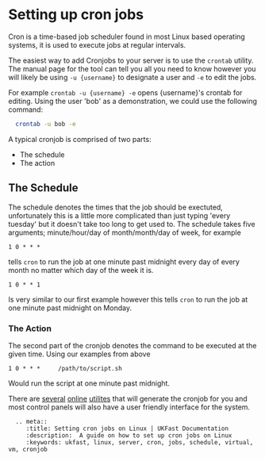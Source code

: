 # Setting up cron jobs

Cron is a time-based job scheduler found in most Linux based operating systems, it is used to execute jobs at regular intervals.

The easiest way to add Cronjobs to your server is to use the `crontab` utility. The manual page for the tool can tell you all you need to know however you will likely
be using `-u {username}` to designate a user and `-e` to edit the jobs.

For example `crontab -u {username} -e` opens {username}'s crontab for editing. Using the user 'bob' as a demonstration, we could use the following command:

```bash
  crontab -u bob -e
```

A typical cronjob is comprised of two parts:
* The schedule
* The action

## The Schedule

The schedule denotes the times that the job should be exectuted, unfortunately this is a little more complicated than just typing 'every tuesday' but it doesn't take too
long to get used to. The schedule takes five arguments; minute/hour/day of month/month/day of week, for example

`1 0 * * *`

tells `cron` to run the job at one minute past midnight every day of every month no matter which day of the week it is.

`1 0 * * 1`

Is very similar to our first example however this tells `cron` to run the job at one minute past midnight on Monday.

### The Action

The second part of the cronjob denotes the command to be executed at the given time. Using our examples from above

`1 0 * * *     /path/to/script.sh`

Would run the script at one minute past midnight.

There are [several](http://crontab.guru/) [online](http://www.openjs.com/scripts/jslibrary/demos/crontab.php) [utilites](http://www.cronmaker.com/) that will generate the cronjob for you and most control panels will also have a user friendly interface for the system.

```eval_rst
  .. meta::
     :title: Setting cron jobs on Linux | UKFast Documentation
     :description:  A guide on how to set up cron jobs on Linux
     :keywords: ukfast, linux, server, cron, jobs, schedule, virtual, vm, cronjob
